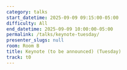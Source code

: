 ```yaml
---
category: talks
start_datetime: 2025-09-09 09:15:00-05:00
difficulty: All
end_datetime: 2025-09-09 10:00:00-05:00
permalink: /talks/keynote-tuesday/
presenter_slugs: null
room: Room B
title: Keynote (to be announced) (Tuesday)
track: t0
---
```


